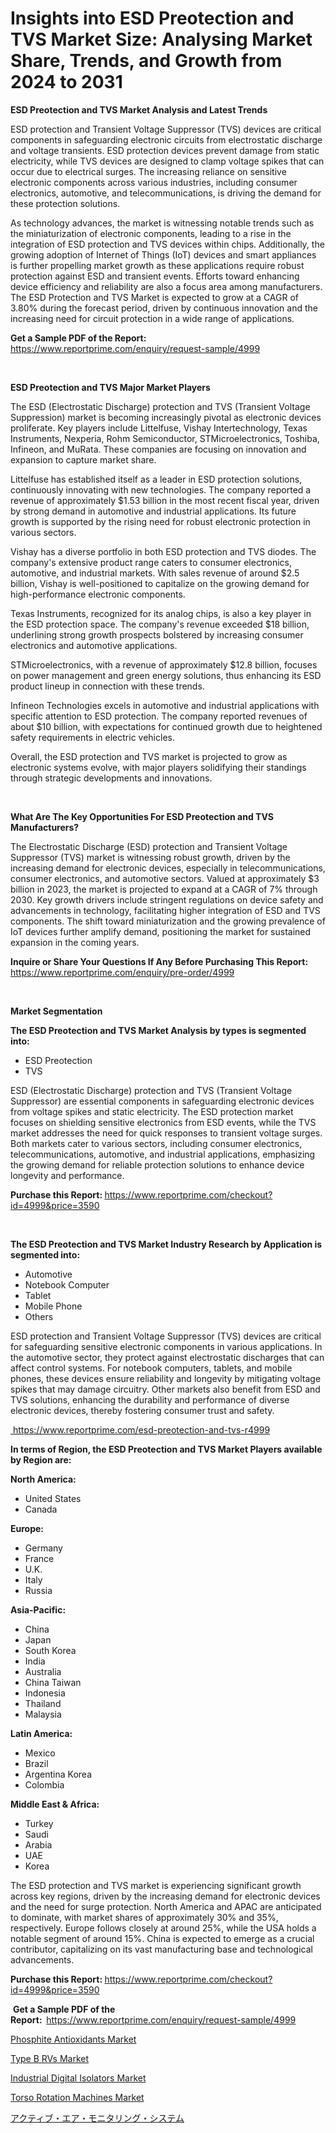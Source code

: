 <p><h1>Insights into ESD Preotection and TVS Market Size: Analysing Market Share, Trends, and Growth from 2024 to 2031</h1></p><p><strong>ESD Preotection and TVS Market Analysis and Latest Trends</strong></p>
<p><p>ESD protection and Transient Voltage Suppressor (TVS) devices are critical components in safeguarding electronic circuits from electrostatic discharge and voltage transients. ESD protection devices prevent damage from static electricity, while TVS devices are designed to clamp voltage spikes that can occur due to electrical surges. The increasing reliance on sensitive electronic components across various industries, including consumer electronics, automotive, and telecommunications, is driving the demand for these protection solutions.</p><p>As technology advances, the market is witnessing notable trends such as the miniaturization of electronic components, leading to a rise in the integration of ESD protection and TVS devices within chips. Additionally, the growing adoption of Internet of Things (IoT) devices and smart appliances is further propelling market growth as these applications require robust protection against ESD and transient events. Efforts toward enhancing device efficiency and reliability are also a focus area among manufacturers. The ESD Protection and TVS Market is expected to grow at a CAGR of 3.80% during the forecast period, driven by continuous innovation and the increasing need for circuit protection in a wide range of applications.</p></p>
<p><strong>Get a Sample PDF of the Report:&nbsp;</strong> <a href="https://www.reportprime.com/enquiry/request-sample/4999">https://www.reportprime.com/enquiry/request-sample/4999</a></p>
<p>&nbsp;</p>
<p><strong>ESD Preotection and TVS Major Market Players</strong></p>
<p><p>The ESD (Electrostatic Discharge) protection and TVS (Transient Voltage Suppression) market is becoming increasingly pivotal as electronic devices proliferate. Key players include Littelfuse, Vishay Intertechnology, Texas Instruments, Nexperia, Rohm Semiconductor, STMicroelectronics, Toshiba, Infineon, and MuRata. These companies are focusing on innovation and expansion to capture market share.</p><p>Littelfuse has established itself as a leader in ESD protection solutions, continuously innovating with new technologies. The company reported a revenue of approximately $1.53 billion in the most recent fiscal year, driven by strong demand in automotive and industrial applications. Its future growth is supported by the rising need for robust electronic protection in various sectors.</p><p>Vishay has a diverse portfolio in both ESD protection and TVS diodes. The company's extensive product range caters to consumer electronics, automotive, and industrial markets. With sales revenue of around $2.5 billion, Vishay is well-positioned to capitalize on the growing demand for high-performance electronic components.</p><p>Texas Instruments, recognized for its analog chips, is also a key player in the ESD protection space. The company's revenue exceeded $18 billion, underlining strong growth prospects bolstered by increasing consumer electronics and automotive applications.</p><p>STMicroelectronics, with a revenue of approximately $12.8 billion, focuses on power management and green energy solutions, thus enhancing its ESD product lineup in connection with these trends.</p><p>Infineon Technologies excels in automotive and industrial applications with specific attention to ESD protection. The company reported revenues of about $10 billion, with expectations for continued growth due to heightened safety requirements in electric vehicles.</p><p>Overall, the ESD protection and TVS market is projected to grow as electronic systems evolve, with major players solidifying their standings through strategic developments and innovations.</p></p>
<p>&nbsp;</p>
<p><strong>What Are The Key Opportunities For ESD Preotection and TVS Manufacturers?</strong></p>
<p><p>The Electrostatic Discharge (ESD) protection and Transient Voltage Suppressor (TVS) market is witnessing robust growth, driven by the increasing demand for electronic devices, especially in telecommunications, consumer electronics, and automotive sectors. Valued at approximately $3 billion in 2023, the market is projected to expand at a CAGR of 7% through 2030. Key growth drivers include stringent regulations on device safety and advancements in technology, facilitating higher integration of ESD and TVS components. The shift toward miniaturization and the growing prevalence of IoT devices further amplify demand, positioning the market for sustained expansion in the coming years.</p></p>
<p><strong>Inquire or Share Your Questions If Any Before Purchasing This Report:</strong> <a href="https://www.reportprime.com/enquiry/pre-order/4999">https://www.reportprime.com/enquiry/pre-order/4999</a></p>
<p>&nbsp;</p>
<p><strong>Market Segmentation</strong></p>
<p><strong>The ESD Preotection and TVS Market Analysis by types is segmented into:</strong></p>
<p><ul><li>ESD Preotection</li><li>TVS</li></ul></p>
<p><p>ESD (Electrostatic Discharge) protection and TVS (Transient Voltage Suppressor) are essential components in safeguarding electronic devices from voltage spikes and static electricity. The ESD protection market focuses on shielding sensitive electronics from ESD events, while the TVS market addresses the need for quick responses to transient voltage surges. Both markets cater to various sectors, including consumer electronics, telecommunications, automotive, and industrial applications, emphasizing the growing demand for reliable protection solutions to enhance device longevity and performance.</p></p>
<p><strong>Purchase this Report:&nbsp;</strong><a href="https://www.reportprime.com/checkout?id=4999&price=3590">https://www.reportprime.com/checkout?id=4999&price=3590</a></p>
<p>&nbsp;</p>
<p><strong>The ESD Preotection and TVS Market Industry Research by Application is segmented into:</strong></p>
<p><ul><li>Automotive</li><li>Notebook Computer</li><li>Tablet</li><li>Mobile Phone</li><li>Others</li></ul></p>
<p><p>ESD protection and Transient Voltage Suppressor (TVS) devices are critical for safeguarding sensitive electronic components in various applications. In the automotive sector, they protect against electrostatic discharges that can affect control systems. For notebook computers, tablets, and mobile phones, these devices ensure reliability and longevity by mitigating voltage spikes that may damage circuitry. Other markets also benefit from ESD and TVS solutions, enhancing the durability and performance of diverse electronic devices, thereby fostering consumer trust and safety.</p></p>
<p><a href="https://www.reportprime.com/esd-preotection-and-tvs-r4999">&nbsp;https://www.reportprime.com/esd-preotection-and-tvs-r4999</a></p>
<p><strong>In terms of Region, the ESD Preotection and TVS Market Players available by Region are:</strong></p>
<p>
    <p> <strong> North America: </strong>
        <ul>
            <li>United States</li>
            <li>Canada</li>
        </ul>
        </p> 
    <p> <strong> Europe: </strong>
        <ul>
            <li>Germany</li>
            <li>France</li>
            <li>U.K.</li>
            <li>Italy</li>
            <li>Russia</li>
        </ul>
        </p> 
    <p> <strong> Asia-Pacific: </strong>
        <ul>
            <li>China</li>
            <li>Japan</li>
            <li>South Korea</li>
            <li>India</li>
            <li>Australia</li>
            <li>China Taiwan</li>
            <li>Indonesia</li>
            <li>Thailand</li>
            <li>Malaysia</li>
        </ul>
        </p> 
    <p> <strong> Latin America: </strong>
        <ul>
            <li>Mexico</li>
            <li>Brazil</li>
            <li>Argentina Korea</li>
            <li>Colombia</li>
        </ul>
        </p> 
    <p> <strong> Middle East & Africa: </strong>
        <ul>
            <li>Turkey</li>
            <li>Saudi</li>
            <li>Arabia</li>
            <li>UAE</li>
            <li>Korea</li>
        </ul>
    </p>
    </p>
<p><p>The ESD protection and TVS market is experiencing significant growth across key regions, driven by the increasing demand for electronic devices and the need for surge protection. North America and APAC are anticipated to dominate, with market shares of approximately 30% and 35%, respectively. Europe follows closely at around 25%, while the USA holds a notable segment of around 15%. China is expected to emerge as a crucial contributor, capitalizing on its vast manufacturing base and technological advancements.</p></p>
<p><strong>Purchase this Report: </strong><a href="https://www.reportprime.com/checkout?id=4999&price=3590">https://www.reportprime.com/checkout?id=4999&price=3590</a></p>
<p>&nbsp;<strong>Get a Sample PDF of the Report:&nbsp;&nbsp;</strong><a href="https://www.reportprime.com/enquiry/request-sample/4999">https://www.reportprime.com/enquiry/request-sample/4999</a></p>
<p><strong></strong></p>
<p><p><a href="https://medium.com/@wendy.edmunds90687/the-phosphite-antioxidants-market-report-analyzes-important-operational-and-performance-data-so-927fe4621d5a">Phosphite Antioxidants Market</a></p><p><a href="https://issuu.com/reportprime-2/docs/type-b-rvs-market-size-2030.pptx_44c4e6b174cdcc">Type B RVs Market</a></p><p><a href="https://github.com/JakirUddin651/Market-Research-Report-List-1/blob/main/industrial-digital-isolators-market.md">Industrial Digital Isolators Market</a></p><p><a href="https://www.linkedin.com/pulse/global-torso-rotation-machines-market-trends-insights-growth-ow7if?trackingId=XVI%2BWc2rTU6xq1%2FqdEEHOg%3D%3D">Torso Rotation Machines Market</a></p><p><a href="https://medium.com/@shawnsmihv6/active-air-monitoring-systems-market-%E3%81%AF-%E3%82%B3%E3%82%B9%E3%83%88%E7%AE%A1%E7%90%86%E3%81%A8%E5%8A%B9%E7%8E%87%E5%90%91%E4%B8%8A%E3%82%92%E5%84%AA%E5%85%88%E3%81%97%E3%81%BE%E3%81%99-%E3%81%95%E3%82%89%E3%81%AB-%E5%A0%B1%E5%91%8A%E6%9B%B8%E3%81%AF%E5%B8%82%E5%A0%B4%E3%81%AE%E9%9C%80%E8%A6%81%E9%9D%A2%E3%81%A8%E4%BE%9B%E7%B5%A6%E9%9D%A2%E3%81%AE%E4%B8%A1%E6%96%B9%E3%82%92%E3%82%AB%E3%83%90%E3%83%BC%E3%81%97%E3%81%A6%E3%81%84%E3%81%BE%E3%81%99-active-d791302fe6cb?postPublishedType=initial">アクティブ・エア・モニタリング・システム</a></p></p>
